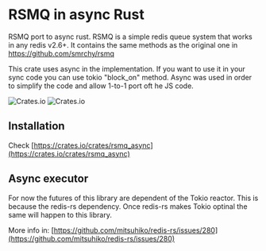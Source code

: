 # RSMQ in async Rust 

RSMQ port to async rust. RSMQ is a simple redis queue system that works in any redis v2.6+. It contains the same methods as the original one in https://github.com/smrchy/rsmq

This crate uses async in the implementation. If you want to use it in your sync code you can use tokio "block_on" method. Async was used in order to simplify the code and allow 1-to-1 port oft he JS code.


![Crates.io](https://img.shields.io/crates/v/rsmq_async) ![Crates.io](https://img.shields.io/crates/l/rsmq_async)

## Installation

Check [https://crates.io/crates/rsmq_async](https://crates.io/crates/rsmq_async)

## Async executor

For now the futures of this library are dependent of the Tokio reactor. This is because the redis-rs dependency. Once redis-rs makes Tokio optinal the same will happen to this library.

More info in: [https://github.com/mitsuhiko/redis-rs/issues/280](https://github.com/mitsuhiko/redis-rs/issues/280)
